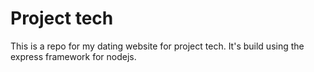 # Project tech
This is a repo for my dating website for project tech.
It's build using the express framework for nodejs.
